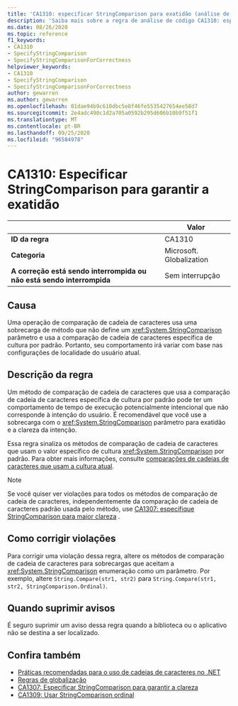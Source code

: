 ```yaml
---
title: 'CA1310: especificar StringComparison para exatidão (análise de código)'
description: 'Saiba mais sobre a regra de análise de código CA1310: especifique StringComparison para exatidão'
ms.date: 08/26/2020
ms.topic: reference
f1_keywords:
- CA1310
- SpecifyStringComparison
- SpecifyStringComparisonForCorrectness
helpviewer_keywords:
- CA1310
- SpecifyStringComparison
- SpecifyStringComparisonForCorrectness
author: gewarren
ms.author: gewarren
ms.openlocfilehash: 01dae94b9c610dbc5e8f46fe5535427654ee58d7
ms.sourcegitcommit: 2e4adc490c1d2a705a0592b295d606b10b9f51f1
ms.translationtype: MT
ms.contentlocale: pt-BR
ms.lasthandoff: 09/25/2020
ms.locfileid: "96584978"
---
```

# <a name="ca1310-specify-stringcomparison-for-correctness"></a>CA1310: Especificar StringComparison para garantir a exatidão

| | Valor |
|-|-|
| **ID da regra** |CA1310|
| **Categoria** |Microsoft. Globalization|
| **A correção está sendo interrompida ou não está sendo interrompida** |Sem interrupção|

## <a name="cause"></a>Causa

Uma operação de comparação de cadeia de caracteres usa uma sobrecarga de método que não define um <xref:System.StringComparison> parâmetro e usa a comparação de cadeia de caracteres específica de cultura por padrão. Portanto, seu comportamento irá variar com base nas configurações de localidade do usuário atual.

## <a name="rule-description"></a>Descrição da regra

Um método de comparação de cadeia de caracteres que usa a comparação de cadeia de caracteres específica de cultura por padrão pode ter um comportamento de tempo de execução potencialmente intencional que não corresponde à intenção do usuário. É recomendável que você use a sobrecarga com o <xref:System.StringComparison> parâmetro para exatidão e a clareza da intenção.

Essa regra sinaliza os métodos de comparação de cadeia de caracteres que usam o valor específico de cultura <xref:System.StringComparison> por padrão. Para obter mais informações, consulte [comparações de cadeias de caracteres que usam a cultura atual](../../../standard/base-types/best-practices-strings.md#string-comparisons-that-use-the-current-culture).

> [!NOTE]
> Se você quiser ver violações para todos os métodos de comparação de cadeia de caracteres, independentemente da comparação de cadeia de caracteres padrão usada pelo método, use [CA1307: especifique StringComparison para maior clareza](ca1307.md) .

## <a name="how-to-fix-violations"></a>Como corrigir violações

Para corrigir uma violação dessa regra, altere os métodos de comparação de cadeia de caracteres para sobrecargas que aceitam a <xref:System.StringComparison> enumeração como um parâmetro. Por exemplo, altere `String.Compare(str1, str2)` para `String.Compare(str1, str2, StringComparison.Ordinal)`.

## <a name="when-to-suppress-warnings"></a>Quando suprimir avisos

É seguro suprimir um aviso dessa regra quando a biblioteca ou o aplicativo não se destina a ser localizado.

## <a name="see-also"></a>Confira também

- [Práticas recomendadas para o uso de cadeias de caracteres no .NET](../../../standard/base-types/best-practices-strings.md)
- [Regras de globalização](globalization-warnings.md)
- [CA1307: Especificar StringComparison para garantir a clareza](ca1307.md)
- [CA1309: Usar StringComparison ordinal](ca1309.md)

